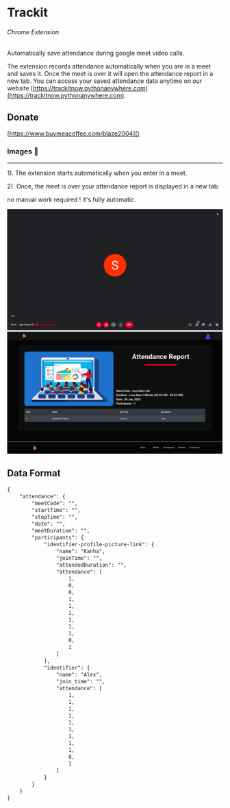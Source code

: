 # Trackit

###### Chrome Extension

Automatically save attendance during google meet video calls.

The extension records attendance automatically when you are in a meet and saves it. Once the meet is over it will open the attendance report in a new tab. You can access your saved attendance data anytime on our website [https://trackitnow.pythonanywhere.com](https://trackitnow.pythonanywhere.com).

## Donate

[https://www.buymeacoffee.com/blaze2004]()

### Images 🚀

---

1). The extension starts automatically when you enter in a meet.

2). Once, the meet is  over your attendance report is displayed in a new tab.

no manual work required ! it's fully automatic.

![](./icons/chrome_ext.png)
![](./icons/att_report.png)

## Data Format

```
{
    "attendance": {
        "meetCode": "",
        "startTime": "",
        "stopTime": "",
        "date": "",
        "meetDuration": "",
        "participants": {
            "identifier-profile-picture-link": {
                "name": "Kanha",
                "joinTime": "",
                "attendedDuration": "",
                "attendance": [
                    1,
                    0,
                    0,
                    1,
                    1,
                    1,
                    1,
                    1,
                    1,
                    0,
                    1
                ]
            },
            "identifier": {
                "name": "Alex",
                "join_time": "",
                "attendance": [
                    1,
                    1,
                    1,
                    1,
                    1,
                    1,
                    1,
                    1,
                    1,
                    0,
                    1
                ]
            }
        }
    }
}
```
